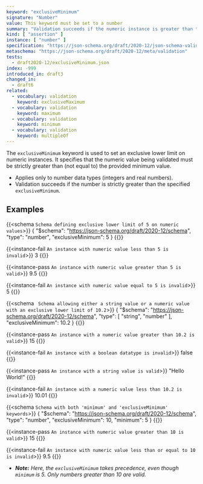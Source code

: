 ```yaml
---
keyword: "exclusiveMinimum"
signature: "Number"
value: This keyword must be set to a number
summary: "Validation succeeds if the numeric instance is greater than the given number."
kind: [ "assertion" ]
instance: [ "number" ]
specification: "https://json-schema.org/draft/2020-12/json-schema-validation.html#section-6.2.5"
metaschema: "https://json-schema.org/draft/2020-12/meta/validation"
tests:
  - draft2020-12/exclusiveMinimum.json
index: -999
introduced_in: draft3
changed_in:
  - draft6
related:
  - vocabulary: validation
    keyword: exclusiveMaximum
  - vocabulary: validation
    keyword: maximum
  - vocabulary: validation
    keyword: minimum
  - vocabulary: validation
    keyword: multipleOf
---
```


The `exclusiveMinimum` keyword is used to set an exclusive lower limit on numeric instances. It specifies that the numeric value being validated must be strictly greater than (not equal to) the provided minimum value.

* Applies only to number data types (integers and real numbers).
* Validation succeeds if the number is strictly greater than the specified `exclusiveMinimum`.

## Examples

{{<schema `Schema defining exclusive lower limit of 5 on numeric values`>}}
{
  "$schema": "https://json-schema.org/draft/2020-12/schema",
  "type": "number",
  "exclusiveMinimum": 5
}
{{</schema>}}

{{<instance-fail `An instance with numeric value less than 5 is invalid`>}}
3
{{</instance-fail>}}

{{<instance-pass `An instance with numeric value greater than 5 is valid`>}}
9.5
{{</instance-pass>}}

{{<instance-fail `An instance with numeric value equal to 5 is invalid`>}}
5
{{</instance-fail>}}

{{<schema ` Schema allowing either a string value or a numeric value with an exclusive lower limit of 10.2`>}}
{
  "$schema": "https://json-schema.org/draft/2020-12/schema",
  "type": [ "string", "number" ],
  "exclusiveMinimum": 10.2
}
{{</schema>}}

{{<instance-pass `An instance with a numeric value greater than 10.2 is valid`>}}
15
{{</instance-pass>}}

{{<instance-fail `An instance with a boolean datatype is invalid`>}}
false
{{</instance-fail>}}

{{<instance-pass `An instance with a string value is valid`>}}
"Hello World!"
{{</instance-pass>}}

{{<instance-fail `An instance with a numeric value less than 10.2 is invalid`>}}
10.01
{{</instance-fail>}}

{{<schema `Schema with both 'minimum' and 'exclusiveMinimum' keywords`>}}
{
  "$schema": "https://json-schema.org/draft/2020-12/schema",
  "type": "number",
  "exclusiveMinimum": 10,
  "minimum": 5
}
{{</schema>}}

{{<instance-pass `An instance with numeric value greater than 10 is valid`>}}
15
{{</instance-pass>}}

{{<instance-fail `An instance with numeric value less than or equal to 10 is invalid`>}}
9.5
{{</instance-fail>}}

* _**Note:** Here, the `exclusiveMinimum` takes precedence, even though `minimum` is 5. Only numbers greater than 10 are valid._
